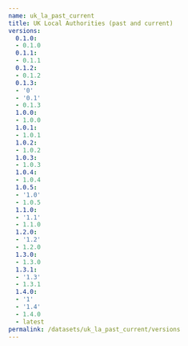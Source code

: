 ```yaml
---
name: uk_la_past_current
title: UK Local Authorities (past and current)
versions:
  0.1.0:
  - 0.1.0
  0.1.1:
  - 0.1.1
  0.1.2:
  - 0.1.2
  0.1.3:
  - '0'
  - '0.1'
  - 0.1.3
  1.0.0:
  - 1.0.0
  1.0.1:
  - 1.0.1
  1.0.2:
  - 1.0.2
  1.0.3:
  - 1.0.3
  1.0.4:
  - 1.0.4
  1.0.5:
  - '1.0'
  - 1.0.5
  1.1.0:
  - '1.1'
  - 1.1.0
  1.2.0:
  - '1.2'
  - 1.2.0
  1.3.0:
  - 1.3.0
  1.3.1:
  - '1.3'
  - 1.3.1
  1.4.0:
  - '1'
  - '1.4'
  - 1.4.0
  - latest
permalink: /datasets/uk_la_past_current/versions
---
```

